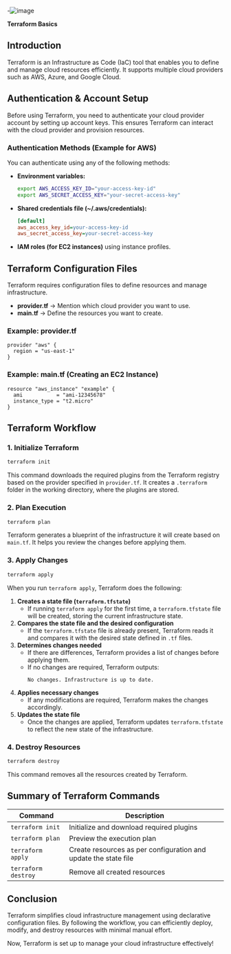 -![image](https://github.com/user-attachments/assets/d4bb4aaa-5c5e-404a-bf00-4c7db5caf06e)


**Terraform Basics**

## **Introduction**
Terraform is an Infrastructure as Code (IaC) tool that enables you to define and manage cloud resources efficiently. It supports multiple cloud providers such as AWS, Azure, and Google Cloud.

## **Authentication & Account Setup**
Before using Terraform, you need to authenticate your cloud provider account by setting up account keys. This ensures Terraform can interact with the cloud provider and provision resources.

### **Authentication Methods (Example for AWS)**
You can authenticate using any of the following methods:
- **Environment variables:**
  ```bash
  export AWS_ACCESS_KEY_ID="your-access-key-id"
  export AWS_SECRET_ACCESS_KEY="your-secret-access-key"
  ```
- **Shared credentials file (~/.aws/credentials):**
  ```ini
  [default]
  aws_access_key_id=your-access-key-id
  aws_secret_access_key=your-secret-access-key
  ```
- **IAM roles (for EC2 instances)** using instance profiles.

## **Terraform Configuration Files**
Terraform requires configuration files to define resources and manage infrastructure.
- **provider.tf** → Mention which cloud provider you want to use.
- **main.tf** → Define the resources you want to create.

### **Example: provider.tf**
```hcl
provider "aws" {
  region = "us-east-1"
}
```

### **Example: main.tf (Creating an EC2 Instance)**
```hcl
resource "aws_instance" "example" {
  ami           = "ami-12345678"
  instance_type = "t2.micro"
}
```

## **Terraform Workflow**
### **1. Initialize Terraform**
```bash
terraform init
```
This command downloads the required plugins from the Terraform registry based on the provider specified in `provider.tf`. It creates a `.terraform` folder in the working directory, where the plugins are stored.

### **2. Plan Execution**
```bash
terraform plan
```
Terraform generates a blueprint of the infrastructure it will create based on `main.tf`. It helps you review the changes before applying them.

### **3. Apply Changes**
```bash
terraform apply
```
When you run `terraform apply`, Terraform does the following:
1. **Creates a state file (`terraform.tfstate`)**
   - If running `terraform apply` for the first time, a `terraform.tfstate` file will be created, storing the current infrastructure state.
2. **Compares the state file and the desired configuration**
   - If the `terraform.tfstate` file is already present, Terraform reads it and compares it with the desired state defined in `.tf` files.
3. **Determines changes needed**
   - If there are differences, Terraform provides a list of changes before applying them.
   - If no changes are required, Terraform outputs:
     ```
     No changes. Infrastructure is up to date.
     ```
4. **Applies necessary changes**
   - If any modifications are required, Terraform makes the changes accordingly.
5. **Updates the state file**
   - Once the changes are applied, Terraform updates `terraform.tfstate` to reflect the new state of the infrastructure.

### **4. Destroy Resources**
```bash
terraform destroy
```
This command removes all the resources created by Terraform.

## **Summary of Terraform Commands**
| Command            | Description |
|-------------------|-------------|
| `terraform init`  | Initialize and download required plugins |
| `terraform plan`  | Preview the execution plan |
| `terraform apply` | Create resources as per configuration and update the state file |
| `terraform destroy` | Remove all created resources |

## **Conclusion**
Terraform simplifies cloud infrastructure management using declarative configuration files. By following the workflow, you can efficiently deploy, modify, and destroy resources with minimal manual effort.

Now, Terraform is set up to manage your cloud infrastructure effectively!


